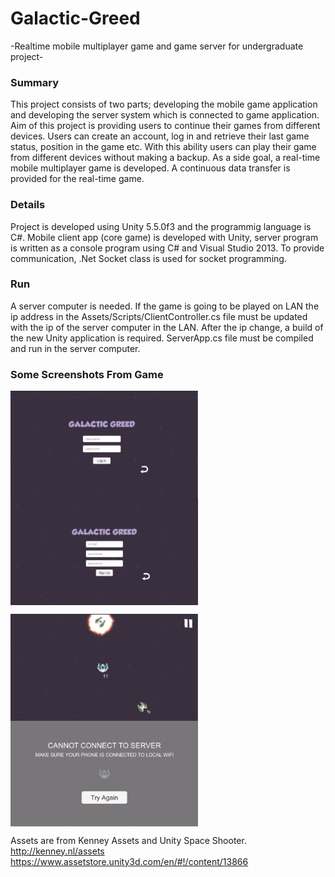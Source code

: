 # Galactic-Greed
-Realtime mobile multiplayer game and game server for undergraduate project-


### Summary
This project consists of two parts; developing the mobile game application and developing the server system which is connected to game application.
Aim of this project is providing users to continue their games from different devices. Users can create an account, log in and retrieve their last game status, position in the game etc. With this ability users can play their game from different devices without making a backup.
As a side goal, a real-time mobile multiplayer game is developed. A continuous data transfer is provided for the real-time game.


### Details
Project is developed using Unity 5.5.0f3 and the programmig language is C#. Mobile client app (core game) is developed with Unity, server program is written as a console program using C# and Visual Studio 2013. To provide communication, .Net Socket class is used for socket programming.


### Run
A server computer is needed. If the game is going to be played on LAN the ip address in the Assets/Scripts/ClientController.cs file must be updated with the ip of the server computer in the LAN. After the ip change, a build of the new Unity application is required. ServerApp.cs file must be compiled and run in the server computer.

### Some Screenshots From Game
<p>
  <img align="left" src="https://github.com/dogaminekaba/Galactic-Greed/blob/master/screenshots/ss1.png" width="300"/>
  <img align="center" src="https://github.com/dogaminekaba/Galactic-Greed/blob/master/screenshots/ss2.png" width="300"/>
</p>
<p>
  <img align="left" src="https://github.com/dogaminekaba/Galactic-Greed/blob/master/screenshots/ss4.png" width="300"/>
  <img align="center" src="https://github.com/dogaminekaba/Galactic-Greed/blob/master/screenshots/ss3.png" width="300"/>
</p>



Assets are from Kenney Assets and Unity Space Shooter.
<br/>
http://kenney.nl/assets
<br/>
https://www.assetstore.unity3d.com/en/#!/content/13866
